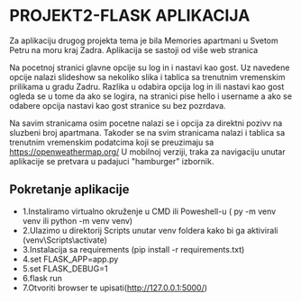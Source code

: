 # PROJEKT2-FLASK APLIKACIJA

Za aplikaciju drugog projekta tema je bila Memories apartmani u Svetom Petru na moru kraj Zadra.
Aplikacija se sastoji od više web stranica 

Na pocetnoj stranici glavne opcije su log in i nastavi kao gost.
Uz navedene opcije nalazi slideshow sa nekoliko slika i tablica sa trenutnim vremenskim prilikama u gradu Zadru.
Razlika u odabira opcija log in ili nastavi kao gost ogleda se u tome da ako se logira, na stranici pise 
hello i username a ako se odabere opcija nastavi kao gost stranice su bez pozrdava.

Na savim stranicama osim pocetne nalazi se i opcija za direktni pozivv na sluzbeni broj apartmana.
Takoder se na svim stranicama nalazi i tablica sa trenutnim vremenskim podatcima koji se preuzimaju sa https://openweathermap.org/
U mobilnoj verziji, traka za navigaciju unutar aplikacije se pretvara u padajuci "hamburger" izbornik.

## Pokretanje aplikacije

- 1.Instaliramo virtualno okruženje u CMD ili Poweshell-u ( py -m venv venv ili python -m venv venv)
- 2.Ulazimo u direktorij Scripts unutar venv foldera kako bi ga aktivirali (venv\Scripts\activate)
- 3.Instalacija sa requirements (pip install -r requirements.txt)<br>
- 4.set FLASK_APP=app.py<br>
- 5.set FLASK_DEBUG=1<br>
- 6.flask run<br>
- 7.Otvoriti browser te upisati(http://127.0.0.1:5000/)
